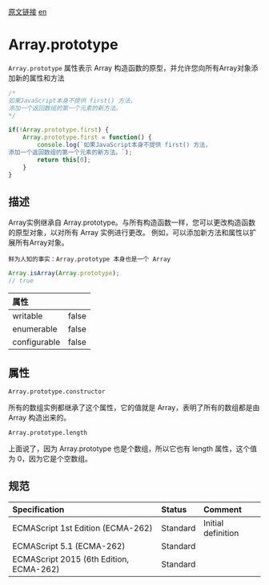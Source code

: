 <a href="https://developer.mozilla.org/zh-CN/docs/Web/JavaScript/Reference/Global_Objects/Array/prototype" target="_blank">原文链接</a>
<a href="https://developer.mozilla.org/en-US/docs/Web/JavaScript/Reference/Global_Objects/Array/prototype" target="_blank">en</a>

# Array.prototype

`Array.prototype`  属性表示 Array 构造函数的原型，并允许您向所有Array对象添加新的属性和方法

```javascript
/*
如果JavaScript本身不提供 first() 方法，
添加一个返回数组的第一个元素的新方法。
*/

if(!Array.prototype.first) {
    Array.prototype.first = function() {
        console.log(`如果JavaScript本身不提供 first() 方法，
添加一个返回数组的第一个元素的新方法。`);
        return this[0];
    }
}
```

## 描述
Array实例继承自 Array.prototype。与所有构造函数一样，您可以更改构造函数的原型对象，以对所有 Array 实例进行更改。
例如，可以添加新方法和属性以扩展所有Array对象。

`鲜为人知的事实：Array.prototype 本身也是一个 Array`

```javascript
Array.isArray(Array.prototype);
// true
```

| 属性         |       |
|:-------------|:------|
| writable     | false |
| enumerable   | false |
| configurable | false |

## 属性

`Array.prototype.constructor`

所有的数组实例都继承了这个属性，它的值就是 Array，表明了所有的数组都是由 Array 构造出来的。

`Array.prototype.length`

上面说了，因为 Array.prototype 也是个数组，所以它也有 length 属性，这个值为 0，因为它是个空数组。

## 规范

| Specification                           | Status   | Comment            |
|:----------------------------------------|:---------|:-------------------|
| ECMAScript 1st Edition (ECMA-262)       | Standard | Initial definition |
| ECMAScript 5.1 (ECMA-262)               | Standard |                    |
| ECMAScript 2015 (6th Edition, ECMA-262) | Standard |                    |